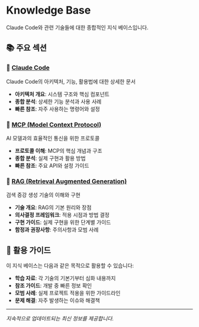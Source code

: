 # Knowledge Base

Claude Code와 관련 기술들에 대한 종합적인 지식 베이스입니다.

## 📚 주요 섹션

### 🔧 [Claude Code](claude-code/README)
Claude Code의 아키텍처, 기능, 활용법에 대한 상세한 문서
- **아키텍처 개요**: 시스템 구조와 핵심 컴포넌트
- **종합 분석**: 상세한 기능 분석과 사용 사례
- **빠른 참조**: 자주 사용하는 명령어와 설정

### 🔗 [MCP (Model Context Protocol)](mcp/README)
AI 모델과의 효율적인 통신을 위한 프로토콜
- **프로토콜 이해**: MCP의 핵심 개념과 구조
- **종합 분석**: 실제 구현과 활용 방법
- **빠른 참조**: 주요 API와 설정 가이드

### 🧠 [RAG (Retrieval Augmented Generation)](retrieval-augmented-generation/README)
검색 증강 생성 기술의 이해와 구현
- **기술 개요**: RAG의 기본 원리와 장점
- **의사결정 프레임워크**: 적용 시점과 방법 결정
- **구현 가이드**: 실제 구현을 위한 단계별 가이드
- **함정과 권장사항**: 주의사항과 모범 사례

## 🎯 활용 가이드

이 지식 베이스는 다음과 같은 목적으로 활용할 수 있습니다:

- **학습 자료**: 각 기술의 기본기부터 심화 내용까지
- **참조 가이드**: 개발 중 빠른 정보 확인
- **모범 사례**: 실제 프로젝트 적용을 위한 가이드라인
- **문제 해결**: 자주 발생하는 이슈와 해결책

---

*지속적으로 업데이트되는 최신 정보를 제공합니다.*